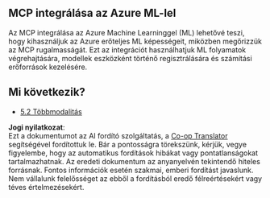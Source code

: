 <!--
CO_OP_TRANSLATOR_METADATA:
{
  "original_hash": "33daea2e41ef7635cf13c41d6a3ea773",
  "translation_date": "2025-06-13T00:54:04+00:00",
  "source_file": "05-AdvancedTopics/mcp-integration/README.md",
  "language_code": "hu"
}
-->
## MCP integrálása az Azure ML-lel

Az MCP integrálása az Azure Machine Learninggel (ML) lehetővé teszi, hogy kihasználjuk az Azure erőteljes ML képességeit, miközben megőrizzük az MCP rugalmasságát. Ezt az integrációt használhatjuk ML folyamatok végrehajtására, modellek eszközként történő regisztrálására és számítási erőforrások kezelésére.

## Mi következik?

- [5.2 Többmodalitás](../mcp-multi-modality/README.md)

**Jogi nyilatkozat**:  
Ezt a dokumentumot az AI fordító szolgáltatás, a [Co-op Translator](https://github.com/Azure/co-op-translator) segítségével fordítottuk le. Bár a pontosságra törekszünk, kérjük, vegye figyelembe, hogy az automatikus fordítások hibákat vagy pontatlanságokat tartalmazhatnak. Az eredeti dokumentum az anyanyelvén tekintendő hiteles forrásnak. Fontos információk esetén szakmai, emberi fordítást javaslunk. Nem vállalunk felelősséget az ebből a fordításból eredő félreértésekért vagy téves értelmezésekért.